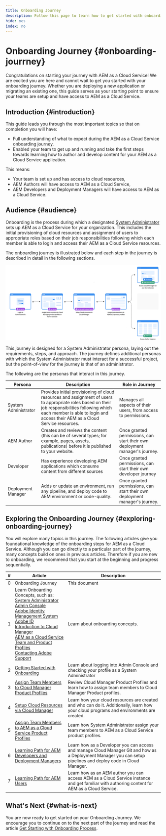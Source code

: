 ```yaml
---
title: Onboarding Journey
description: Follow this page to learn how to get started with onboarding journey
hide: yes
index: no
---
```

# Onboarding Journey {#onboarding-jourrney}

Congratulations on starting your journey with AEM as a Cloud Service! We are excited you are here and cannot wait to get you started with your onboarding journey. Whether you are deploying a new application or migrating an existing one, this guide serves as your starting point to ensure your teams are setup and have access to AEM as a Cloud Service.

## Introduction {#introduction}

This guide leads you through the most important topics so that on completion you will have:

* Full understanding of what to expect during the AEM as a Cloud Service onboarding journey.
* Enabled your team to get up and running and take the first steps towards learning how to author and develop content for your AEM as a Cloud Service application.

This means:

* Your team is set up and has access to cloud resources,
* AEM Authors will have access to AEM as a Cloud Service,
* AEM Developers and Deployment Managers will have access to AEM as a Cloud Service.


## Audience {#audience}

Onboarding is the process during which a designated [System Administrator](https://experienceleague.adobe.com/docs/experience-manager-cloud-service/onboarding/onboarding-concepts/system-administrator.html?lang=en) sets up AEM as a Cloud Service for your organization. This includes the initial provisioning of cloud resources and assignment of users to appropriate roles based on their job responsibilities following which each member is able to login and access their AEM as a Cloud Service resources.

The onboarding journey is illustrated below and each step in the journey is described in detail in the following sections.

![](/help/onboarding/onboarding-journey/assets/onboarding-journey.png)

This journey is designed for a System Administrator persona, laying out the requirements, steps, and approach. The journey defines additional personas with which the System Administrator must interact for a successful project, but the point-of-view for the journey is that of an administrator.

The following are the personas that interact in this journey.

|Persona|Description|Role in Journey|
|---|---|---|
|System Administrator|Provides initial provisioning of cloud resources and assignment of users to appropriate roles based on their job responsibilities following which each member is able to login and access their AEM as a Cloud Service resources.|Manages all aspects of their users, from access to permissions. |
|AEM Author|Creates and reviews the content (this can be of several types; for example, pages, assets, publications) before it is published to your website.|Once granted permissions, can start their own deployment manager's journey.|
|Developer|Has experience developing AEM applications which consume content from different sources|Once granted permissions, can start their own developer journey|
|Deployment Manager|Adds or update an environment, run any pipeline, and deploy code to AEM environment or code-quality.|Once granted permissions, can start their own deployment manager's journey.|

## Exploring the Onboarding Journey {#exploring-onboarding-journey}

You will explore many topics in this journey. The following articles give you foundational knowledge of the onboarding steps for AEM as a Cloud Service. Although you can go directly to a particular part of the journey, many concepts build on ones in previous articles. Therefore if you are new to onboarding, we recommend that you start at the beginning and progress sequentially.

|#|Article|Description|
|---|---|---|
|0|Onboarding Journey|This document|
|1|Learn Onboarding Concepts, such as:<br>[System Administrator](https://experienceleague.adobe.com/docs/experience-manager-cloud-service/onboarding/onboarding-concepts/system-administrator.html?lang=en)<br>[Admin Console](https://experienceleague.adobe.com/docs/experience-manager-cloud-service/onboarding/onboarding-concepts/admin-console.html?lang=en)<br>[Adobe Identity Management System](https://experienceleague.adobe.com/docs/experience-manager-cloud-service/onboarding/onboarding-concepts/ims.html?lang=en)<br>[Adobe ID](https://experienceleague.adobe.com/docs/experience-manager-cloud-service/onboarding/onboarding-concepts/adobe-id.html?lang=en)<br>[Introduction to Cloud Manager](https://experienceleague.adobe.com/docs/experience-manager-cloud-service/onboarding/onboarding-concepts/cloud-manager-introduction.html?lang=en)<br>[AEM as a Cloud Service Team and Product Profiles](https://experienceleague.adobe.com/docs/experience-manager-cloud-service/onboarding/onboarding-concepts/aem-cs-team-product-profiles.html?lang=en)<br>[Contacting Adobe Support](https://experienceleague.adobe.com/docs/experience-manager-cloud-service/onboarding/onboarding-concepts/onboarding-help-resources.html?lang=en)|Learn about onboarding concepts.|
|2|[Getting Started with Onboarding](/help/onboarding/onboarding-journey/get-started-onboarding-journey.md)|Learn about logging into Admin Console and checking your profile as a System Administrator|
|3|[Assign Team Members to Cloud Manager Product Profiles](/help/onboarding/onboarding-journey/assign-team-members-cloud-manager.md)|Review Cloud Manager Product Profiles and learn how to assign team members to Cloud Manager Product profiles.|
|4|[Setup Cloud Resources via Cloud Manager](/help/onboarding/onboarding-journey/setup-cloud-resources-via-cloud-manager.md)|Learn how your cloud resources are created and who can do it. Additionally, learn how your cloud programs and environments are created.|
|5|[Assign Team Members to AEM as a Cloud Service Product Profiles](/help/onboarding/onboarding-journey/assign-team-members-aem-cloud-service.md)|Learn how System Administrator assign your team members to AEM as a Cloud Service product profiles.|
|6|[Learning Path for AEM Developers and Deployment Managers](/help/onboarding/onboarding-journey/learning-path-developers-deploymentmanagers.md)|Learn how as a Developer you can access and manage Cloud Manager Git and how as a Deployment Manager you can setup pipelines and deploy code in Cloud Manager.|
|7|[Learning Path for AEM Users](/help/onboarding/onboarding-journey/learning-path-aem-users.md)|Learn how as an AEM author you can access AEM as a Cloud Service instance and get familiar with authoring content for AEM as a Cloud Service.|

## What's Next {#what-is-next}

You are now ready to get started on your Onboarding Journey. We encourage you to continue on to the next part of the journey and read the article [Get Starting with Onboarding Process](/help/onboarding/onboarding-journey/get-started-onboarding-journey.md).